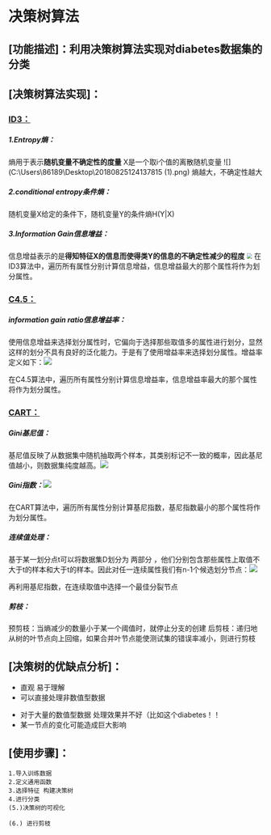 # 决策树算法
## [功能描述]：利用决策树算法实现对diabetes数据集的分类
## [决策树算法实现]：
### <u>ID3：</u>
##### 1.Entropy熵：

熵用于表示**随机变量不确定性的度量**
X是一个取i个值的离散随机变量
![](C:\Users\86189\Desktop\20180825124137815 (1).png)
熵越大，不确定性越大

##### 2.conditional entropy条件熵：
随机变量X给定的条件下，随机变量Y的条件熵H(Y|X)![]()

##### 3.Information Gain信息增益：
信息增益表示的是**得知特征X的信息而使得类Y的信息的不确定性减少的程度**
<img src="C:\Users\86189\Desktop\993405-20161013113413078-639880046.png" style="zoom: 67%;" />
在ID3算法中，遍历所有属性分别计算信息增益，信息增益最大的那个属性将作为划分属性。


### <u>C4.5：</u>
##### information gain ratio信息增益率：
使用信息增益来选择划分属性时，它偏向于选择那些取值多的属性进行划分，显然这样的划分不具有良好的泛化能力。于是有了使用增益率来选择划分属性。增益率定义如下：![](C:\Users\86189\Desktop\QQ图片20201025161249.png)

在C4.5算法中，遍历所有属性分别计算信息增益率，信息增益率最大的那个属性将作为划分属性。



### <u>CART：</u>
##### Gini基尼值：
基尼值反映了从数据集中随机抽取两个样本，其类别标记不一致的概率，因此基尼值越小，则数据集纯度越高。![](C:\Users\86189\Desktop\QQ图片20201025161634.png)
##### Gini指数：![](C:\Users\86189\Desktop\QQ图片20201025161639.png)

在CART算法中，遍历所有属性分别计算基尼指数，基尼指数最小的那个属性将作为划分属性。

##### 连续值处理：
基于某一划分点t可以将数据集D划分为 两部分 ，他们分别包含那些属性上取值不大于t的样本和大于t的样本。因此对任一连续属性我们有n-1个候选划分节点：![](C:\Users\86189\Desktop\QQ图片20201025162014.png)

再利用基尼指数，在连续取值中选择一个最佳分裂节点

##### 剪枝：
预剪枝：当熵减少的数量小于某一个阈值时，就停止分支的创建
后剪枝：递归地从树的叶节点向上回缩，如果合并叶节点能使测试集的错误率减小，则进行剪枝

## [决策树的优缺点分析]：

+ 直观 易于理解
+ 可以直接处理非数值型数据

- 对于大量的数值型数据 处理效果并不好（比如这个diabetes！！
- 某一节点的变化可能造成巨大影响



## [使用步骤]：
	1.导入训练数据
	2.定义通用函数
	3.选择特征 构建决策树
	4.进行分类
	(5.)决策树的可视化
	
	(6.) 进行剪枝
	